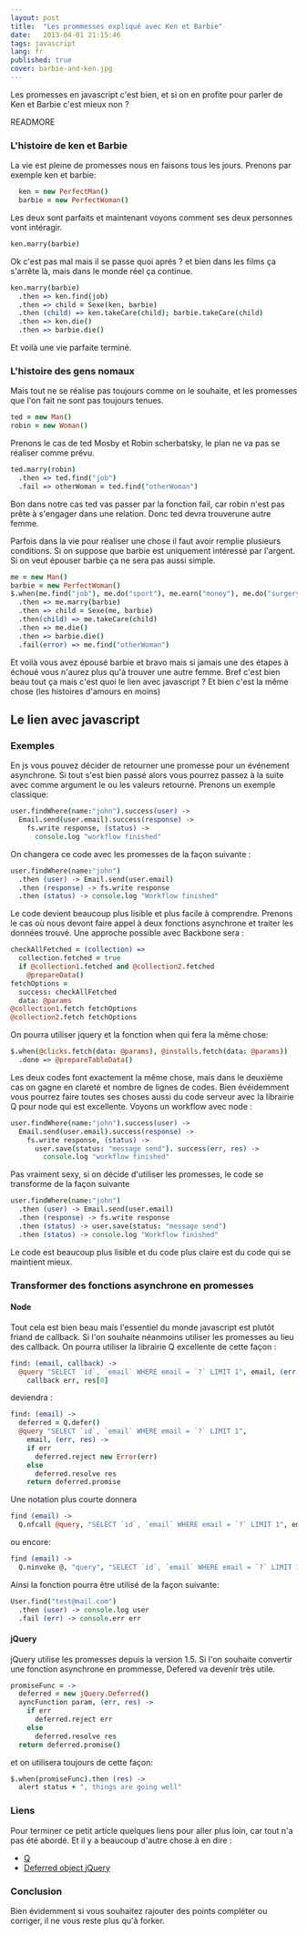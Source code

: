 ```yaml
---
layout: post
title:  "Les prommesses expliqué avec Ken et Barbie"
date:   2013-04-01 21:15:46
tags: javascript
lang: fr
published: true
cover: barbie-and-ken.jpg
---
```


Les promesses en javascript c'est bien, et si on en profite pour parler de Ken et Barbie c'est mieux non ?

READMORE

### L'histoire de ken et Barbie
La vie est pleine de promesses nous en faisons tous les jours. Prenons par exemple ken et barbie:

```coffeescript
  ken = new PerfectMan()
  barbie = new PerfectWoman()
```

Les deux sont parfaits et maintenant voyons comment ses deux personnes vont intéragir. 

```coffeescript
ken.marry(barbie)
```

Ok c'est pas mal mais il se passe quoi aprés ? et bien dans les films ça s'arrête là, mais dans le monde réel ça continue.

```coffeescript
ken.marry(barbie)
  .then => ken.find(job)
  .then => child = Sexe(ken, barbie)
  .then (child) => ken.takeCare(child); barbie.takeCare(child)
  .then => ken.die()
  .then => barbie.die()
```

Et voilà une vie parfaite terminé. 

### L'histoire des gens nomaux
Mais tout ne se réalise pas toujours comme on le souhaite, et les promesses que l'on fait ne sont pas toujours tenues. 

```coffeescript
ted = new Man()
robin = new Woman()
```

Prenons le cas de ted Mosby et Robin scherbatsky, le plan ne va pas se réaliser comme prévu. 

```coffeescript
ted.marry(robin)
  .then => ted.find("job")
  .fail => otherWoman = ted.find("otherWoman")
```

Bon dans notre cas ted vas passer par la fonction fail, car robin n'est pas prête à s'engager dans une relation. Donc ted devra trouverune autre femme.

Parfois dans la vie pour réaliser une chose il faut avoir remplie plusieurs conditions. 
Si on suppose que barbie est uniquement intéressé par l'argent. Si on veut épouser barbie ça ne sera pas aussi simple. 

```coffeescript
me = new Man()
barbie = new PerfectWoman()
$.when(me.find("job"), me.do("sport"), me.earn("money"), me.do("surgery"))
  .then => me.marry(barbie)
  .then => child = Sexe(me, barbie)
  .then(child) => me.takeCare(child)
  .then => me.die()
  .then => barbie.die()
  .fail(error) => me.find("otherWoman")
```

Et voilà vous avez épousé barbie et bravo mais si jamais une des étapes à échoué vous n'aurez plus qu'à trouver une autre femme.
Bref c'est bien beau tout ça mais c'est quoi le lien avec javascript ? Et bien c'est la même chose (les histoires d'amours en moins) 

## Le lien avec javascript

### Exemples 

En js vous pouvez décider de retourner une promesse pour un événement asynchrone. 
Si tout s'est bien passé alors vous pourrez passez à la suite avec comme argument le ou les valeurs retourné.
Prenons un exemple classique:

```coffeescript
user.findWhere(name:"john").success(user) ->
  Email.send(user.email).success(response) ->
    fs.write response, (status) ->
      console.log "workflow finished"
```

On changera ce code avec les promesses de la façon suivante :

```coffeescript
user.findWhere(name:"john")
  .then (user) -> Email.send(user.email)
  .then (response) -> fs.write response
  .then (status) -> console.log "Workflow finished" 
```

Le code devient beaucoup plus lisible et plus facile à comprendre.
Prenons le cas où nous devont faire appel à deux fonctions asynchrone et traiter les données trouvé.
Une approche possible avec Backbone sera :

```coffeescript
checkAllFetched = (collection) =>
  collection.fetched = true
  if @collection1.fetched and @collection2.fetched
    @prepareData()
fetchOptions =
  success: checkAllFetched
  data: @params
@collection1.fetch fetchOptions
@collection2.fetch fetchOptions
```

On pourra utiliser jquery et la fonction when qui fera la même chose:

```coffeescript
$.when(@clicks.fetch(data: @params), @installs.fetch(data: @params))
  .done => @prepareTableData()
```

Les deux codes font exactement la même chose, mais dans le deuxième cas on gagne en clareté et nombre de lignes de codes.
Bien évéidemment vous pourrez faire toutes ses choses aussi du code serveur avec la librairie Q pour node qui est excellente. 
Voyons un workflow avec node :

```coffeescript
user.findWhere(name:"john").success(user) ->
  Email.send(user.email).success(response) ->
    fs.write response, (status) ->
      user.save(status: "message send"). success(err, res) ->
        console.log "workflow finished"
```

Pas vraiment sexy, si on décide d'utiliser les promesses, le code se transforme de la façon suivante

```coffeescript
user.findWhere(name:"john")
  .then (user) -> Email.send(user.email)
  .then (response) -> fs.write response
  .then (status) -> user.save(status: "message send")
  .then (status) -> console.log "Workflow finished" 
```

Le code est beaucoup plus lisible et du code plus claire est du code qui se maintient mieux. 

### Transformer des fonctions asynchrone en promesses
#### Node
Tout cela est bien beau mais l'essentiel du monde javascript est plutôt friand de callback. 
Si l'on souhaite néanmoins utiliser les promesses au lieu des callback. 
On pourra utiliser la librairie Q excellente de cette façon :

```coffeescript
find: (email, callback) ->
  @query "SELECT `id`, `email` WHERE email = `?` LIMIT 1", email, (err, res) ->
    callback err, res[0]
```

deviendra : 

```coffeescript
find: (email) ->
  deferred = Q.defer()
  @query "SELECT `id`, `email` WHERE email = `?` LIMIT 1", 
    email, (err, res) ->
    if err
      deferred.reject new Error(err)
    else
      deferred.resolve res
    return deferred.promise
```

Une notation plus courte donnera

```coffeescript
find (email) ->
  Q.nfcall @query, "SELECT `id`, `email` WHERE email = `?` LIMIT 1", email 
```

ou encore: 

```coffeescript
find (email) ->
  Q.ninvoke @, "query", "SELECT `id`, `email` WHERE email = `?` LIMIT 1", email 
```

Ainsi la fonction pourra être utilisé de la façon suivante: 

```coffeescript
User.find("test@mail.com")
  .then (user) -> console.log user
  .fail (err) -> console.err err
```

#### jQuery
jQuery utilise les promesses depuis la version 1.5. 
Si l'on souhaite convertir une fonction asynchrone en prommesse, Defered va devenir très utile. 

```coffeescript
promiseFunc = ->
  deferred = new jQuery.Deferred()
  ayncFunction param, (err, res) ->
    if err
      deferred.reject err
    else
      deferred.resolve res
  return deferred.promise()
```

et on utilisera toujours de cette façon:

```coffeescript
$.when(promiseFunc).then (res) ->
  alert status + ", things are going well"
```
 
### Liens

Pour terminer ce petit article quelques liens pour aller plus loin, car tout n'a pas été abordé. 
Et il y a beaucoup d'autre chose à en dire :
* [Q](http://documentup.com/kriskowal/q/)
* [Deferred object jQuery](http://api.jquery.com/category/deferred-object/)

### Conclusion 

Bien évidemment si vous souhaitez rajouter des points compléter ou corriger, il ne vous reste plus qu'à forker.